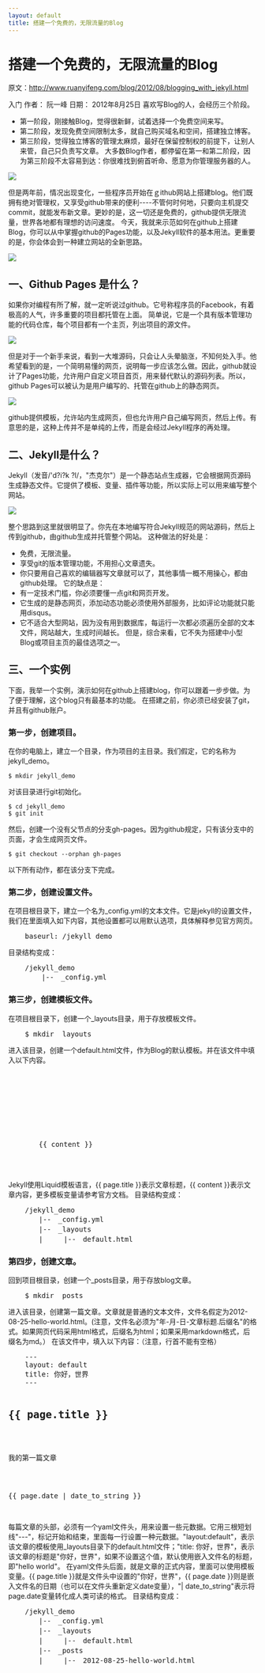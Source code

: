 ```yaml
---
layout: default
title: 搭建一个免费的，无限流量的Blog
---
```

# 搭建一个免费的，无限流量的Blog

原文：http://www.ruanyifeng.com/blog/2012/08/blogging_with_jekyll.html

入门
作者： 阮一峰
日期： 2012年8月25日
喜欢写Blog的人，会经历三个阶段。
* 第一阶段，刚接触Blog，觉得很新鲜，试着选择一个免费空间来写。
* 第二阶段，发现免费空间限制太多，就自己购买域名和空间，搭建独立博客。
* 第三阶段，觉得独立博客的管理太麻烦，最好在保留控制权的前提下，让别人来管，自己只负责写文章。
大多数Blog作者，都停留在第一和第二阶段，因为第三阶段不太容易到达：你很难找到俯首听命、愿意为你管理服务器的人。

![](http://image.beekka.com/blog/201208/bg2012082501.jpg)

但是两年前，情况出现变化，一些程序员开始在ｇithub网站上搭建blog。他们既拥有绝对管理权，又享受github带来的便利----不管何时何地，只要向主机提交commit，就能发布新文章。更妙的是，这一切还是免费的，github提供无限流量，世界各地都有理想的访问速度。
今天，我就来示范如何在github上搭建Blog，你可以从中掌握github的Pages功能，以及Jekyll软件的基本用法。更重要的是，你会体会到一种建立网站的全新思路。

![](http://image.beekka.com/blog/201208/bg2012082502.jpg)

## 一、Github Pages 是什么？

如果你对编程有所了解，就一定听说过github。它号称程序员的Facebook，有着极高的人气，许多重要的项目都托管在上面。
简单说，它是一个具有版本管理功能的代码仓库，每个项目都有一个主页，列出项目的源文件。

![](http://image.beekka.com/blog/201208/bg2012082503.jpg)

但是对于一个新手来说，看到一大堆源码，只会让人头晕脑涨，不知何处入手。他希望看到的是，一个简明易懂的网页，说明每一步应该怎么做。因此，github就设计了Pages功能，允许用户自定义项目首页，用来替代默认的源码列表。所以，github Pages可以被认为是用户编写的、托管在github上的静态网页。

![](http://image.beekka.com/blog/201208/bg2012082504.jpg)

github提供模板，允许站内生成网页，但也允许用户自己编写网页，然后上传。有意思的是，这种上传并不是单纯的上传，而是会经过Jekyll程序的再处理。

## 二、Jekyll是什么？

Jekyll（发音/'d?i?k ?l/，"杰克尔"）是一个静态站点生成器，它会根据网页源码生成静态文件。它提供了模板、变量、插件等功能，所以实际上可以用来编写整个网站。

![](http://image.beekka.com/blog/201208/bg2012082505.jpg)

整个思路到这里就很明显了。你先在本地编写符合Jekyll规范的网站源码，然后上传到github，由github生成并托管整个网站。
这种做法的好处是：
* 免费，无限流量。
* 享受git的版本管理功能，不用担心文章遗失。
* 你只要用自己喜欢的编辑器写文章就可以了，其他事情一概不用操心，都由github处理。
它的缺点是：
* 有一定技术门槛，你必须要懂一点git和网页开发。
* 它生成的是静态网页，添加动态功能必须使用外部服务，比如评论功能就只能用disqus。
* 它不适合大型网站，因为没有用到数据库，每运行一次都必须遍历全部的文本文件，网站越大，生成时间越长。
但是，综合来看，它不失为搭建中小型Blog或项目主页的最佳选项之一。

## 三、一个实例

下面，我举一个实例，演示如何在github上搭建blog，你可以跟着一步步做。为了便于理解，这个blog只有最基本的功能。
在搭建之前，你必须已经安装了git，并且有github账户。

### 第一步，创建项目。

在你的电脑上，建立一个目录，作为项目的主目录。我们假定，它的名称为jekyll\_demo。

    $ mkdir jekyll_demo
    
对该目录进行git初始化。

    $ cd jekyll_demo
    $ git init
    
然后，创建一个没有父节点的分支gh-pages。因为github规定，只有该分支中的页面，才会生成网页文件。

    $ git checkout --orphan gh-pages
    
以下所有动作，都在该分支下完成。

### 第二步，创建设置文件。

在项目根目录下，建立一个名为_config.yml的文本文件。它是jekyll的设置文件，我们在里面填入如下内容，其他设置都可以用默认选项，具体解释参见官方网页。
<pre>
    baseurl: /jekyll_demo
</pre>
目录结构变成：
<pre>
    /jekyll_demo
        |--　_config.yml
</pre>

### 第三步，创建模板文件。

在项目根目录下，创建一个_layouts目录，用于存放模板文件。
<pre>
    $ mkdir _layouts
</pre>
进入该目录，创建一个default.html文件，作为Blog的默认模板。并在该文件中填入以下内容。
<pre>
    <!DOCTYPE html>
    <html>
    <head>
    　　<meta http-equiv="content-type" content="text/html; charset=utf-8" />
    　　<title>{{ page.title }}</title>
    </head>
    <body>
    
    　　{{ content }}
    
    </body>
    </html>
</pre>
Jekyll使用Liquid模板语言，{{ page.title }}表示文章标题，{{ content }}表示文章内容，更多模板变量请参考官方文档。
目录结构变成：
<pre>
    /jekyll_demo
    　　|--　_config.yml
    　　|--　_layouts
    　　|　　　|--　default.html
</pre>

### 第四步，创建文章。

回到项目根目录，创建一个_posts目录，用于存放blog文章。
<pre>
    $ mkdir _posts
</pre>
进入该目录，创建第一篇文章。文章就是普通的文本文件，文件名假定为2012-08-25-hello-world.html。(注意，文件名必须为"年-月-日-文章标题.后缀名"的格式。如果网页代码采用html格式，后缀名为html；如果采用markdown格式，后缀名为md。）
在该文件中，填入以下内容：（注意，行首不能有空格）
<pre>
    ---
    layout: default
    title: 你好，世界
    ---
    <h2>{{ page.title }}</h2>
    <p>我的第一篇文章</p>
    <p>{{ page.date | date_to_string }}</p>
</pre>
每篇文章的头部，必须有一个yaml文件头，用来设置一些元数据。它用三根短划线"---"，标记开始和结束，里面每一行设置一种元数据。"layout:default"，表示该文章的模板使用\_layouts目录下的default.html文件；"title: 你好，世界"，表示该文章的标题是"你好，世界"，如果不设置这个值，默认使用嵌入文件名的标题，即"hello world"。
在yaml文件头后面，就是文章的正式内容，里面可以使用模板变量。{{ page.title }}就是文件头中设置的"你好，世界"，{{ page.date }}则是嵌入文件名的日期（也可以在文件头重新定义date变量），"| date_to_string"表示将page.date变量转化成人类可读的格式。
目录结构变成：
<pre>
    /jekyll_demo
    　　|--　_config.yml
    　　|--　_layouts
    　　|　　　|--　default.html 
    　　|--　_posts
    　　|　　　|--　2012-08-25-hello-world.html
</pre>

